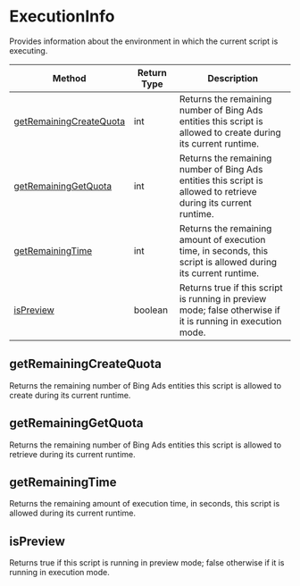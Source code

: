 # ExecutionInfo
Provides information about the environment in which the current script is executing.

|Method|Return Type|Description|
|-|-|-
[getRemainingCreateQuota]('#getRemainingCreateQuota}')|int|Returns the remaining number of Bing Ads entities this script is allowed to create during its current runtime.<br />
[getRemainingGetQuota]('#getRemainingGetQuota}')|int|Returns the remaining number of Bing Ads entities this script is allowed to retrieve during its current runtime.<br />
[getRemainingTime]('#getRemainingTime}')|int|Returns the remaining amount of execution time, in seconds, this script is allowed during its current runtime.<br />
[isPreview]('#isPreview}')|boolean|Returns true if this script is running in preview mode; false otherwise if it is running in execution mode. <br />

<a name="#getRemainingCreateQuota"></a>
## getRemainingCreateQuota
Returns the remaining number of Bing Ads entities this script is allowed to create during its current runtime.


<a name="#getRemainingGetQuota"></a>
## getRemainingGetQuota
Returns the remaining number of Bing Ads entities this script is allowed to retrieve during its current runtime.


<a name="#getRemainingTime"></a>
## getRemainingTime
Returns the remaining amount of execution time, in seconds, this script is allowed during its current runtime.


<a name="#isPreview"></a>
## isPreview
Returns true if this script is running in preview mode; false otherwise if it is running in execution mode. 


